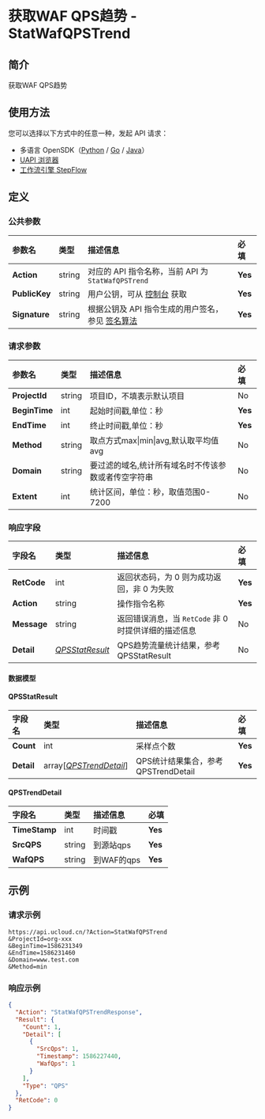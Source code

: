 # 获取WAF QPS趋势 - StatWafQPSTrend

## 简介

获取WAF QPS趋势





## 使用方法

您可以选择以下方式中的任意一种，发起 API 请求：
- 多语言 OpenSDK（[Python](https://github.com/ucloud/ucloud-sdk-python3) / [Go](https://github.com/ucloud/ucloud-sdk-go) / [Java](https://github.com/ucloud/ucloud-sdk-java)）
- [UAPI 浏览器](https://console.ucloud.cn/uapi/detail?id=StatWafQPSTrend)
- [工作流引擎 StepFlow](https://console.ucloud.cn/stepflow/manage/)

## 定义

### 公共参数

| 参数名 | 类型 | 描述信息 | 必填 |
|:---|:---|:---|:---|
| **Action**     | string  | 对应的 API 指令名称，当前 API 为 `StatWafQPSTrend`                        | **Yes** |
| **PublicKey**  | string  | 用户公钥，可从 [控制台](https://console.ucloud.cn/uapi/apikey) 获取                                             | **Yes** |
| **Signature**  | string  | 根据公钥及 API 指令生成的用户签名，参见 [签名算法](api/summary/signature.md)  | **Yes** |

### 请求参数

| 参数名 | 类型 | 描述信息 | 必填 |
|:---|:---|:---|:---|
| **ProjectId** | string | 项目ID，不填表示默认项目 |No|
| **BeginTime** | int | 起始时间戳,单位：秒 |**Yes**|
| **EndTime** | int | 终止时间戳,单位：秒 |**Yes**|
| **Method** | string | 取点方式max\|min\|avg,默认取平均值avg |No|
| **Domain** | string | 要过滤的域名,统计所有域名时不传该参数或者传空字符串 |No|
| **Extent** | int | 统计区间，单位：秒，取值范围0-7200 |No|

### 响应字段

| 字段名 | 类型 | 描述信息 | 必填 |
|:---|:---|:---|:---|
| **RetCode** | int | 返回状态码，为 0 则为成功返回，非 0 为失败 |**Yes**|
| **Action** | string | 操作指令名称 |**Yes**|
| **Message** | string | 返回错误消息，当 `RetCode` 非 0 时提供详细的描述信息 |No|
| **Detail** | [*QPSStatResult*](#QPSStatResult) | QPS趋势流量统计结果，参考QPSStatResult |No|

#### 数据模型


#### QPSStatResult

| 字段名 | 类型 | 描述信息 | 必填 |
|:---|:---|:---|:---|
| **Count** | int | 采样点个数 |**Yes**|
| **Detail** | array[[*QPSTrendDetail*](#QPSTrendDetail)] | QPS统计结果集合，参考QPSTrendDetail |**Yes**|

#### QPSTrendDetail

| 字段名 | 类型 | 描述信息 | 必填 |
|:---|:---|:---|:---|
| **TimeStamp** | int | 时间戳 |**Yes**|
| **SrcQPS** | string | 到源站qps |**Yes**|
| **WafQPS** | string | 到WAF的qps |**Yes**|

## 示例

### 请求示例
    
```
https://api.ucloud.cn/?Action=StatWafQPSTrend
&ProjectId=org-xxx
&BeginTime=1586231349
&EndTime=1586231460
&Domain=www.test.com
&Method=min
```

### 响应示例
    
```json
{
  "Action": "StatWafQPSTrendResponse",
  "Result": {
    "Count": 1,
    "Detail": [
      {
        "SrcQps": 1,
        "Timestamp": 1586227440,
        "WafQps": 1
      }
    ],
    "Type": "QPS"
  },
  "RetCode": 0
}
```





